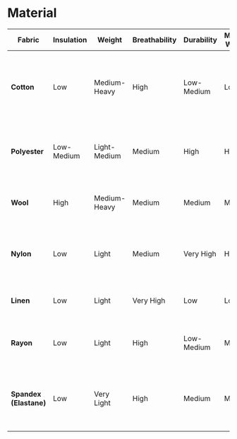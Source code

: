 # Material

| Fabric                 | Insulation | Weight       | Breathability | Durability | Moisture Wicking | Notes                                                                                    |
| ---------------------- | ---------- | ------------ | ------------- | ---------- | ---------------- | ---------------------------------------------------------------------------------------- |
| **Cotton**             | Low        | Medium-Heavy | High          | Low-Medium | Low              | Soft and breathable, absorbs moisture, not ideal for activewear or cold weather when wet |
| **Polyester**          | Low-Medium | Light-Medium | Medium        | High       | High             | Synthetic, quick-drying, holds odor more than natural fibers                             |
| **Wool**               | High       | Medium-Heavy | Medium        | Medium     | Medium           | Great insulation when wet, natural odor resistance                                       |
| **Nylon**              | Low        | Light        | Medium        | Very High  | High             | Strong synthetic, used in windbreakers and activewear                                    |
| **Linen**              | Low        | Light        | Very High     | Low        | Low              | Excellent for hot climates, wrinkles easily                                              |
| **Rayon**              | Low        | Light        | High          | Low-Medium | Medium           | Semi-synthetic, soft and flowy, prone to shrinking                                       |
| **Spandex (Elastane)** | Low        | Very Light   | High          | Medium     | Medium           | Excellent stretch and shape retention, usually blended with other fabrics                |
